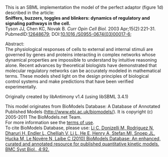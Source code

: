 

This is an SBML implementation the model of the perfect adaptor (figure 1d)
described in the article:  
**Sniffers, buzzers, toggles and blinkers: dynamics of regulatory and signaling pathways in the cell.**   
Tyson JJ, Chen KC, Novak B. _Curr Opin Cell Biol._ 2003 Apr;15(2):221-31.
PubmedID:[12648679](http://www.ncbi.nlm.nih.gov/pubmed/12648679); DOI:[10.1016
/S0955-0674(03)00017-6](http://dx.doi.org/10.1016/S0955-0674\(03\)00017-6);  

Abstract:  
The physiological responses of cells to external and internal stimuli are
governed by genes and proteins interacting in complex networks whose dynamical
properties are impossible to understand by intuitive reasoning alone. Recent
advances by theoretical biologists have demonstrated that molecular regulatory
networks can be accurately modeled in mathematical terms. These models shed
light on the design principles of biological control systems and make
predictions that have been verified experimentally.

Originally created by libAntimony v1.4 (using libSBML 3.4.1)

This model originates from BioModels Database: A Database of Annotated
Published Models (http://www.ebi.ac.uk/biomodels/). It is copyright (c)
2005-2011 The BioModels.net Team.  
For more information see the [terms of
use](http://www.ebi.ac.uk/biomodels/legal.html).  
To cite BioModels Database, please use: [Li C, Donizelli M, Rodriguez N,
Dharuri H, Endler L, Chelliah V, Li L, He E, Henry A, Stefan MI, Snoep JL,
Hucka M, Le Novère N, Laibe C (2010) BioModels Database: An enhanced, curated
and annotated resource for published quantitative kinetic models. BMC Syst
Biol., 4:92.](http://www.ncbi.nlm.nih.gov/pubmed/20587024)

